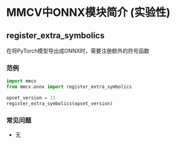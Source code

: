 # MMCV中ONNX模块简介 (实验性)

## register_extra_symbolics

在将PyTorch模型导出成ONNX时，需要注册额外的符号函数

### 范例

```python
import mmcv
from mmcv.onnx import register_extra_symbolics

opset_version = 11
register_extra_symbolics(opset_version)
```

### 常见问题

- 无
